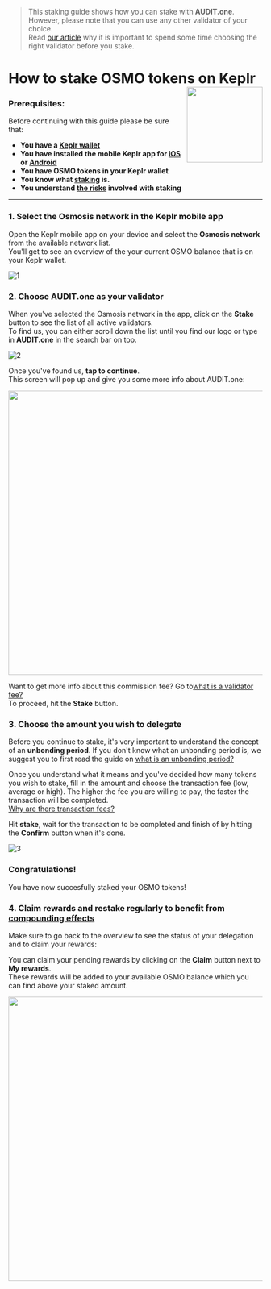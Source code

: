   > This staking guide shows how you can stake with **AUDIT.one**. <br>
  > However, please note that you can use any other validator of your choice. <br>
  > Read [our article](Importance_of_choosing_the_right_validator.md) why it is important to spend some time choosing the right validator before you stake.

# How to stake OSMO tokens on Keplr [<img align="right" width="150" src="https://user-images.githubusercontent.com/95366163/145463431-e952e520-622d-4592-9760-ac8140d45d3c.png">](How_to_stake_OSMO_with_Keplr.md)

### Prerequisites:

Before continuing with this guide please be sure that:

- **You have a [Keplr wallet](How_to_create_a_Keplr_wallet.md)**
- **You have installed the mobile Keplr app for [iOS](https://apps.apple.com/us/app/keplr-wallet/id1567851089) or [Android](https://play.google.com/store/apps/details?id=com.chainapsis.keplr&hl=nl&gl=US)**
- **You have OSMO tokens in your Keplr wallet**
- **You know what [staking](What_is_staking.md) is.**
- **You understand [the risks](Risks_of_staking.md) involved with staking**

***
### 1.  **Select the Osmosis network in the Keplr mobile app**

Open the Keplr mobile app on your device and select the **Osmosis network** from the available network list. <br>
You'll get to see an overview of the your current OSMO balance that is on your Keplr wallet.

![1](https://user-images.githubusercontent.com/95366163/144902190-4d42920b-47b2-4b4e-a93c-b7c48de290e0.png)


### 2.  **Choose AUDIT.one as your validator**

When you've selected the Osmosis network in the app, click on the **Stake** button to see the list of all active validators.<br>
To find us, you can either scroll down the list until you find our logo or type in **AUDIT.one** in the search bar on top. <br>

![2](https://user-images.githubusercontent.com/95366163/144902227-4efd57fa-2e28-4c02-97a8-0094cf7f881a.png)


Once you've found us, **tap to continue**. <br>
This screen will pop up and give you some more info about AUDIT.one: <br>

<img height="564px" src="https://user-images.githubusercontent.com/95366163/144902637-e9aa2e37-82fc-4802-a457-a5e8ec08b04c.png">

Want to get more info about this commission fee? Go to[what is a validator fee?](Validator_fee.md) <br>
To proceed, hit the **Stake** button.


### 3.  **Choose the amount you wish to delegate**

Before you continue to stake, it's very important to understand the concept of an **unbonding period**.
If you don't know what an unbonding period is, we suggest you to first read the guide on [what is an unbonding period?](Unbonding_period.md) <br>

Once you understand what it means and you've decided how many tokens you wish to stake, fill in the amount and choose the transaction fee (low, average or high).
The higher the fee you are willing to pay, the faster the transaction will be completed. <br> [Why are there transaction fees?](Transaction_fees.md)
<br>

Hit **stake**, wait for the transaction to be completed and finish of by hitting the **Confirm** button when it's done.<br>

![3](https://user-images.githubusercontent.com/95366163/144902792-30ad0690-a7c3-4bed-882f-6c9622fd43c2.png)


### **Congratulations!** 
You have now succesfully staked your OSMO tokens!


### 4.  **Claim rewards and restake regularly to benefit from [compounding effects](Compounding_interest.md)**

Make sure to go back to the overview to see the status of your delegation and to claim your rewards:<br>

You can claim your pending rewards by clicking on the **Claim** button next to **My rewards**.<br>
These rewards will be added to your available OSMO balance which you can find above your staked amount.<br>

<img height="564px" src="https://user-images.githubusercontent.com/95366163/144909612-45599ef1-6abb-42a4-8b51-eafc971b8a4e.png">



